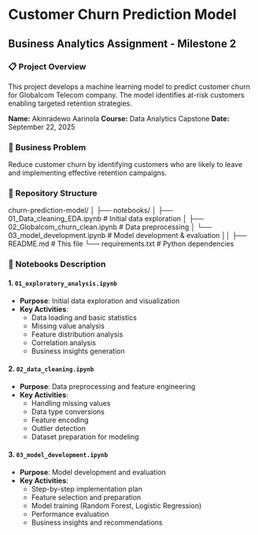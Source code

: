 # Customer Churn Prediction Model

## Business Analytics Assignment - Milestone 2

### 📋 Project Overview
This project develops a machine learning model to predict customer churn for Globalcom Telecom company. The model identifies at-risk customers enabling targeted retention strategies.

**Name:** Akinradewo Aarinola 
**Course:** Data Analytics Capstone 
**Date:** September 22, 2025

### 🎯 Business Problem
Reduce customer churn by identifying customers who are likely to leave and implementing effective retention campaigns.

### 📁 Repository Structure
churn-prediction-model/
│
├── notebooks/
│ ├── 01_Data_cleaning_EDA.ipynb # Initial data exploration
│ ├── 02_Globalcom_churn_clean.ipynb # Data preprocessing
│ └── 03_model_development.ipynb # Model development & evaluation
││
├── README.md # This file
└── requirements.txt # Python dependencies

### 📓 Notebooks Description

#### 1. `01_exploratory_analysis.ipynb`
- **Purpose**: Initial data exploration and visualization
- **Key Activities**:
  - Data loading and basic statistics
  - Missing value analysis
  - Feature distribution analysis
  - Correlation analysis
  - Business insights generation

#### 2. `02_data_cleaning.ipynb`
- **Purpose**: Data preprocessing and feature engineering
- **Key Activities**:
  - Handling missing values
  - Data type conversions
  - Feature encoding
  - Outlier detection
  - Dataset preparation for modeling

#### 3. `03_model_development.ipynb`
- **Purpose**: Model development and evaluation
- **Key Activities**:
  - Step-by-step implementation plan
  - Feature selection and preparation
  - Model training (Random Forest, Logistic Regression)
  - Performance evaluation
  - Business insights and recommendations

